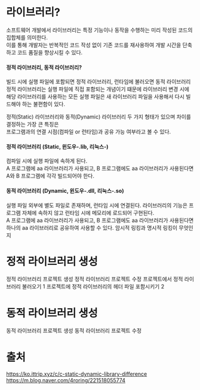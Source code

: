 # 라이브러리?
소프트웨어 개발에서 라이브러리는 특정 기능이나 동작을 수행하는 미리 작성된 코드의 집합체를 의미한다. <br/>
이를 통해 개발자는 반복적인 코드 작성 없이 기존 코드를 재사용하여 개발 시간을 단축하고 코드 품질을 향상시킬 수 있다. <br/>

#### 정적 라이브러리, 동적 라이브러리?
빌드 시에 실행 파일에 포함되면 정적 라이브러리, 런타임에 불러오면 동적 라이브러리 <br/>
정적 라이브러리는 실행 파일에 직접 포함되는 개념이기 떄문에 라이브러리 변경 시에 해당 라이브러리를 사용하는 모든 실행 파일은 
새 라이브러리 파일을 사용해서 다시 빌드해야 하는 불편함이 있다.

정적(Static) 라이브러리와 동적(Dynamic) 라이브러리 두 가지 형태가 있으며 차이를 결정하는 가장 큰 특징은 <br/> 
프로그램과의 연결 시점(컴파일 or 런타임)과 공유 가능 여부라고 볼 수 있다. <br/>

#### 정적 라이브러리 (Static, 윈도우-.lib, 리눅스-)
컴파일 시에 실행 파일에 속하게 된다. <br/>
A 프로그램에 aa 라이브러리가 사용되고, B 프로그램에도 aa 라이브러리가 사용된다면 A와 B 프로그램에 각각 빌드되어야 한다. <br/>

#### 동적 라이브러리 (Dynamic, 윈도우-.dll, 리눅스-.so)
실행 파일 외부에 별도 파일로 존재하며, 런타임 시에 연결된다. 라이브러리의 기능은 프로그램 자체에 속하지 않고 런타임 시에 메모리에 로드되어
구현된다. <br/>
A 프로그램에 aa 라이브러리가 사용되고, B 프로그램에도 aa 라이브러리가 사용된다면 하나의 aa 라이브러리로 공유하여 사용할 수 있다.
암시적 링킹과 명시적 링킹이 무엇인지 


# 정적 라이브러리 생성
정적 라이브러리 프로젝트 생성
정적 라이브러리 프로젝트 수정
프로젝트에서 정적 라이브러리 불러오기
1 프로젝트에 정적 라이브러리의 헤더 파일 포함시키기
2 

# 동적 라이브러리 생성
동적 라이브러리 프로젝트 생성
동적 라이브러리 프로젝트 수정



# 출처
https://ko.ittrip.xyz/c/c-static-dynamic-library-difference <br/>
https://m.blog.naver.com/4roring/221518055774 <br/>
